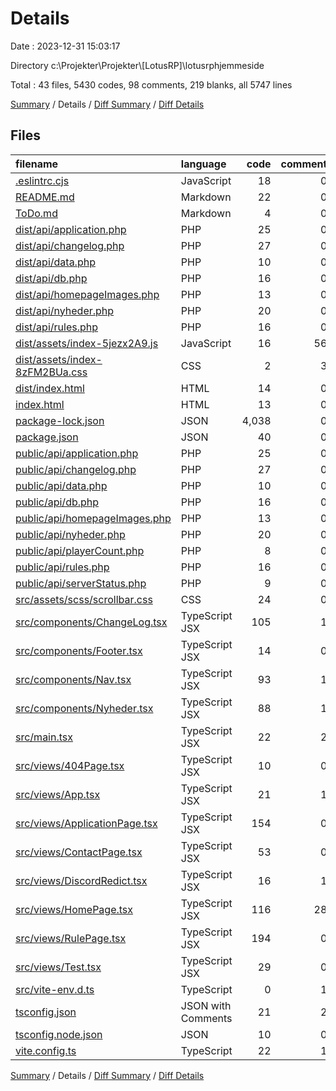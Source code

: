 # Details

Date : 2023-12-31 15:03:17

Directory c:\\Projekter\\Projekter\\[LotusRP]\\lotusrphjemmeside

Total : 43 files,  5430 codes, 98 comments, 219 blanks, all 5747 lines

[Summary](results.md) / Details / [Diff Summary](diff.md) / [Diff Details](diff-details.md)

## Files
| filename | language | code | comment | blank | total |
| :--- | :--- | ---: | ---: | ---: | ---: |
| [.eslintrc.cjs](/.eslintrc.cjs) | JavaScript | 18 | 0 | 1 | 19 |
| [README.md](/README.md) | Markdown | 22 | 0 | 9 | 31 |
| [ToDo.md](/ToDo.md) | Markdown | 4 | 0 | 4 | 8 |
| [dist/api/application.php](/dist/api/application.php) | PHP | 25 | 0 | 8 | 33 |
| [dist/api/changelog.php](/dist/api/changelog.php) | PHP | 27 | 0 | 8 | 35 |
| [dist/api/data.php](/dist/api/data.php) | PHP | 10 | 0 | 4 | 14 |
| [dist/api/db.php](/dist/api/db.php) | PHP | 16 | 0 | 3 | 19 |
| [dist/api/homepageImages.php](/dist/api/homepageImages.php) | PHP | 13 | 0 | 6 | 19 |
| [dist/api/nyheder.php](/dist/api/nyheder.php) | PHP | 20 | 0 | 7 | 27 |
| [dist/api/rules.php](/dist/api/rules.php) | PHP | 16 | 0 | 3 | 19 |
| [dist/assets/index-5jezx2A9.js](/dist/assets/index-5jezx2A9.js) | JavaScript | 16 | 56 | 1 | 73 |
| [dist/assets/index-8zFM2BUa.css](/dist/assets/index-8zFM2BUa.css) | CSS | 2 | 3 | 1 | 6 |
| [dist/index.html](/dist/index.html) | HTML | 14 | 0 | 2 | 16 |
| [index.html](/index.html) | HTML | 13 | 0 | 1 | 14 |
| [package-lock.json](/package-lock.json) | JSON | 4,038 | 0 | 1 | 4,039 |
| [package.json](/package.json) | JSON | 40 | 0 | 1 | 41 |
| [public/api/application.php](/public/api/application.php) | PHP | 25 | 0 | 8 | 33 |
| [public/api/changelog.php](/public/api/changelog.php) | PHP | 27 | 0 | 8 | 35 |
| [public/api/data.php](/public/api/data.php) | PHP | 10 | 0 | 4 | 14 |
| [public/api/db.php](/public/api/db.php) | PHP | 16 | 0 | 3 | 19 |
| [public/api/homepageImages.php](/public/api/homepageImages.php) | PHP | 13 | 0 | 6 | 19 |
| [public/api/nyheder.php](/public/api/nyheder.php) | PHP | 20 | 0 | 7 | 27 |
| [public/api/playerCount.php](/public/api/playerCount.php) | PHP | 8 | 0 | 1 | 9 |
| [public/api/rules.php](/public/api/rules.php) | PHP | 16 | 0 | 3 | 19 |
| [public/api/serverStatus.php](/public/api/serverStatus.php) | PHP | 9 | 0 | 0 | 9 |
| [src/assets/scss/scrollbar.css](/src/assets/scss/scrollbar.css) | CSS | 24 | 0 | 7 | 31 |
| [src/components/ChangeLog.tsx](/src/components/ChangeLog.tsx) | TypeScript JSX | 105 | 1 | 9 | 115 |
| [src/components/Footer.tsx](/src/components/Footer.tsx) | TypeScript JSX | 14 | 0 | 3 | 17 |
| [src/components/Nav.tsx](/src/components/Nav.tsx) | TypeScript JSX | 93 | 1 | 9 | 103 |
| [src/components/Nyheder.tsx](/src/components/Nyheder.tsx) | TypeScript JSX | 88 | 1 | 10 | 99 |
| [src/main.tsx](/src/main.tsx) | TypeScript JSX | 22 | 2 | 6 | 30 |
| [src/views/404Page.tsx](/src/views/404Page.tsx) | TypeScript JSX | 10 | 0 | 3 | 13 |
| [src/views/App.tsx](/src/views/App.tsx) | TypeScript JSX | 21 | 1 | 3 | 25 |
| [src/views/ApplicationPage.tsx](/src/views/ApplicationPage.tsx) | TypeScript JSX | 154 | 0 | 15 | 169 |
| [src/views/ContactPage.tsx](/src/views/ContactPage.tsx) | TypeScript JSX | 53 | 0 | 3 | 56 |
| [src/views/DiscordRedict.tsx](/src/views/DiscordRedict.tsx) | TypeScript JSX | 16 | 1 | 4 | 21 |
| [src/views/HomePage.tsx](/src/views/HomePage.tsx) | TypeScript JSX | 116 | 28 | 17 | 161 |
| [src/views/RulePage.tsx](/src/views/RulePage.tsx) | TypeScript JSX | 194 | 0 | 17 | 211 |
| [src/views/Test.tsx](/src/views/Test.tsx) | TypeScript JSX | 29 | 0 | 6 | 35 |
| [src/vite-env.d.ts](/src/vite-env.d.ts) | TypeScript | 0 | 1 | 1 | 2 |
| [tsconfig.json](/tsconfig.json) | JSON with Comments | 21 | 2 | 3 | 26 |
| [tsconfig.node.json](/tsconfig.node.json) | JSON | 10 | 0 | 1 | 11 |
| [vite.config.ts](/vite.config.ts) | TypeScript | 22 | 1 | 2 | 25 |

[Summary](results.md) / Details / [Diff Summary](diff.md) / [Diff Details](diff-details.md)